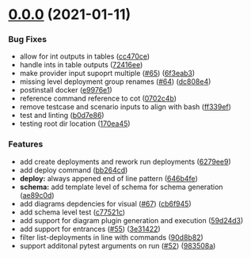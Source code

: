 # [0.0.0](https://github.com/hamlet-io/engine-plugin-aws/compare/v7.0.0...v0.0.0) (2021-01-11)


### Bug Fixes

* allow for int outputs in tables ([cc470ce](https://github.com/hamlet-io/engine-plugin-aws/commit/cc470ce670b002b317aebec408a9dee5a6a26ba2))
* handle ints in table outputs ([72416ee](https://github.com/hamlet-io/engine-plugin-aws/commit/72416eee0a73d8d191c209c68d27835418eddd22))
* make provider input supoprt multiple ([#65](https://github.com/hamlet-io/engine-plugin-aws/issues/65)) ([6f3eab3](https://github.com/hamlet-io/engine-plugin-aws/commit/6f3eab3d3033ecc5e5144d7b5708499eb0693148))
* missing level deployment group renames ([#64](https://github.com/hamlet-io/engine-plugin-aws/issues/64)) ([dc808e4](https://github.com/hamlet-io/engine-plugin-aws/commit/dc808e414cf66f27baddb030aec0dfd12509053c))
* postinstall docker ([e9976e1](https://github.com/hamlet-io/engine-plugin-aws/commit/e9976e18b14a03356a04c3ca811b7bf6e1a13e03))
* reference command reference to cot ([0702c4b](https://github.com/hamlet-io/engine-plugin-aws/commit/0702c4bea17775810ce9b60ae7c7e8ce957fea42))
* remove testcase and scenario inputs to align with bash ([ff339ef](https://github.com/hamlet-io/engine-plugin-aws/commit/ff339efc824bbcec80b27b343d8d1bc770830a73))
* test and linting ([b0d7e86](https://github.com/hamlet-io/engine-plugin-aws/commit/b0d7e86d860330106c0c877163a885914a68e449))
* testing root dir location ([170ea45](https://github.com/hamlet-io/engine-plugin-aws/commit/170ea4556d5d506a7d071a3edfb93f875cb726c9))


### Features

* add create deployments and rework run deployments ([6279ee9](https://github.com/hamlet-io/engine-plugin-aws/commit/6279ee992a538a98499297a710d36f88c12778f9))
* add deploy command ([bb264cd](https://github.com/hamlet-io/engine-plugin-aws/commit/bb264cd72e2060d67448b2281051accd33f127b9))
* **deploy:** always appened end of line pattern ([646b4fe](https://github.com/hamlet-io/engine-plugin-aws/commit/646b4fe59fe18ede3ccd648df9e2268a96401429))
* **schema:** add template level of schema for schema generation ([ae89c0d](https://github.com/hamlet-io/engine-plugin-aws/commit/ae89c0d12e30077db2ae9b2ca4be4236e81a7138))
* add diagrams depdencies for visual ([#67](https://github.com/hamlet-io/engine-plugin-aws/issues/67)) ([cb6f945](https://github.com/hamlet-io/engine-plugin-aws/commit/cb6f945add04bc8c5887fae12f8401422a08c2c0))
* add schema level test ([c77521c](https://github.com/hamlet-io/engine-plugin-aws/commit/c77521c58dfbdb3d9d277f158578dd4a56d8125c))
* add support for diagram plugin generation and execution ([59d24d3](https://github.com/hamlet-io/engine-plugin-aws/commit/59d24d370cd0e2312e753d47178d3cb015a0a2cb))
* add support for entrances ([#55](https://github.com/hamlet-io/engine-plugin-aws/issues/55)) ([3e31422](https://github.com/hamlet-io/engine-plugin-aws/commit/3e3142276ff14e5e99f297fee672f6af4bb62b59))
* filter list-deployments in line with commands ([90d8b82](https://github.com/hamlet-io/engine-plugin-aws/commit/90d8b82c96bab3176fb20e9edaec94d0ba544b2a))
* support additonal pytest arguments on run ([#52](https://github.com/hamlet-io/engine-plugin-aws/issues/52)) ([983508a](https://github.com/hamlet-io/engine-plugin-aws/commit/983508ab3ed7b1f55914d16a069f588b13a36f08))



